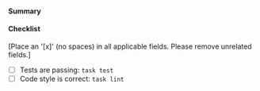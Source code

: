 <!-- Thank your for your contribution! Please fill out this template to help us review your PR-->

#### Summary

<!-- A brief description of what this pull request does -->

#### Checklist

[Place an '[x]' (no spaces) in all applicable fields. Please remove unrelated fields.]

- [ ] Tests are passing: `task test`
- [ ] Code style is correct: `task lint` 
